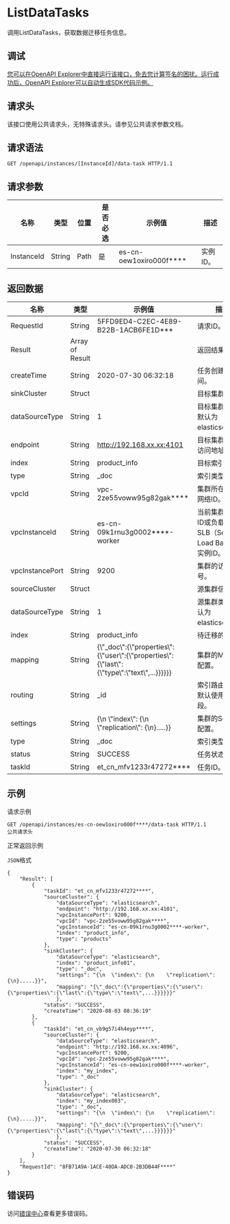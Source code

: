 # ListDataTasks

调用ListDataTasks，获取数据迁移任务信息。

## 调试

[您可以在OpenAPI Explorer中直接运行该接口，免去您计算签名的困扰。运行成功后，OpenAPI Explorer可以自动生成SDK代码示例。](https://api.aliyun.com/#product=elasticsearch&api=ListDataTasks&type=ROA&version=2017-06-13)

## 请求头

该接口使用公共请求头，无特殊请求头。请参见公共请求参数文档。

## 请求语法

```
GET /openapi/instances/[InstanceId]/data-task HTTP/1.1
```

## 请求参数

|名称|类型|位置|是否必选|示例值|描述|
|--|--|--|----|---|--|
|InstanceId|String|Path|是|es-cn-oew1oxiro000f\*\*\*\*|实例ID。 |

## 返回数据

|名称|类型|示例值|描述|
|--|--|---|--|
|RequestId|String|5FFD9ED4-C2EC-4E89-B22B-1ACB6FE1D\*\*\*|请求ID。 |
|Result|Array of Result| |返回结果。 |
|createTime|String|2020-07-30 06:32:18|任务创建的时间。 |
|sinkCluster|Struct| |目标集群信息。 |
|dataSourceType|String|1|目标集群类型。默认为elasticsearch。 |
|endpoint|String|http://192.168.xx.xx:4101|目标集群的公网访问地址。 |
|index|String|product\_info|目标索引。 |
|type|String|\_doc|索引类型。 |
|vpcId|String|vpc-2ze55voww95g82gak\*\*\*\*|集群所在的专有网络ID。 |
|vpcInstanceId|String|es-cn-09k1rnu3g0002\*\*\*\*-worker|当前集群的实例ID或负载均衡SLB（Server Load Balancer）实例ID。 |
|vpcInstancePort|String|9200|集群的访问端口号。 |
|sourceCluster|Struct| |源集群信息。 |
|dataSourceType|String|1|源集群类型。默认为elasticsearch。 |
|index|String|product\_info|待迁移的索引。 |
|mapping|String|\{\\"\_doc\\":\{\\"properties\\":\{\\"user\\":\{\\"properties\\":\{\\"last\\":\{\\"type\\":\\"text\\",...\}\}\}\}\}\}|集群的Mapping配置。 |
|routing|String|\_id|索引路由字段，默认使用主键字段。 |
|settings|String|\{\\n \\"index\\": \{\\n \\"replication\\": \{\\n\}.....\}\}|集群的Settings配置。 |
|type|String|\_doc|索引类型。 |
|status|String|SUCCESS|任务状态。 |
|taskId|String|et\_cn\_mfv1233r47272\*\*\*\*|任务ID。 |

## 示例

请求示例

```
GET /openapi/instances/es-cn-oew1oxiro000f****/data-task HTTP/1.1
公共请求头
```

正常返回示例

`JSON`格式

```
{
	"Result": [
		{
			"taskId": "et_cn_mfv1233r47272****",
			"sourceCluster": {
				"dataSourceType": "elasticsearch",
				"endpoint": "http://192.168.xx.xx:4101",
				"vpcInstancePort": 9200,
				"vpcId": "vpc-2ze55voww95g82gak****",
				"vpcInstanceId": "es-cn-09k1rnu3g0002****-worker",
				"index": "product_info",
				"type": "products"
			},
			"sinkCluster": {
				"dataSourceType": "elasticsearch",
				"index": "product_info01",
				"type": "_doc",
				"settings": "{\n  \"index\": {\n    \"replication\": {\n}.....}}",
				"mapping": "{\"_doc\":{\"properties\":{\"user\":{\"properties\":{\"last\":{\"type\":\"text\",...}}}}}}"
				},
			"status": "SUCCESS",
			"createTime": "2020-08-03 08:36:19"
		},
		{
			"taskId": "et_cn_vb9g57i4h4eyp****",
			"sourceCluster": {
				"dataSourceType": "elasticsearch",
				"endpoint": "http://192.168.xx.xx:4096",
				"vpcInstancePort": 9200,
				"vpcId": "vpc-2ze55voww95g82gak****",
				"vpcInstanceId": "es-cn-oew1oxiro000f****-worker",
				"index": "my_index",
				"type": "_doc"
			},
			"sinkCluster": {
				"dataSourceType": "elasticsearch",
				"index": "my_index003",
				"type": "_doc",
				"settings": "{\n  \"index\": {\n    \"replication\": {\n}.....}}",
				"mapping": "{\"_doc\":{\"properties\":{\"user\":{\"properties\":{\"last\":{\"type\":\"text\",...}}}}}}"
				},
			"status": "SUCCESS",	
			"createTime": "2020-07-30 06:32:18"
		}
	],
	"RequestId": "8FB71A9A-1ACE-40DA-ADC0-2B3DB44F****"
}
```

## 错误码

访问[错误中心](https://error-center.alibabacloud.com/status/product/elasticsearch)查看更多错误码。


